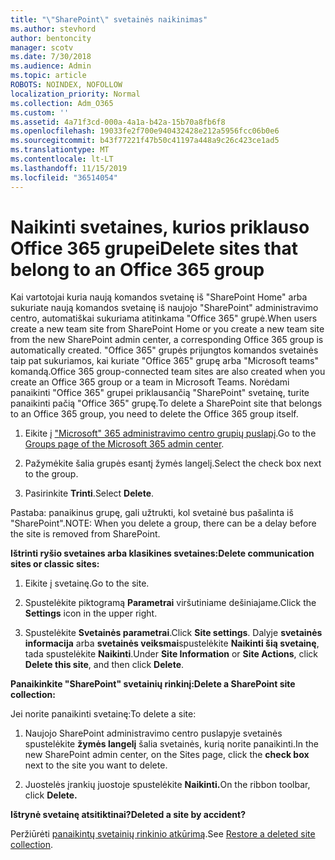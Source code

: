```yaml
---
title: "\"SharePoint\" svetainės naikinimas"
ms.author: stevhord
author: bentoncity
manager: scotv
ms.date: 7/30/2018
ms.audience: Admin
ms.topic: article
ROBOTS: NOINDEX, NOFOLLOW
localization_priority: Normal
ms.collection: Adm_O365
ms.custom: ''
ms.assetid: 4a71f3cd-000a-4a1a-b42a-15b70a8fb6f8
ms.openlocfilehash: 19033fe2f700e940432428e212a5956fcc06b0e6
ms.sourcegitcommit: b43f77221f47b50c41197a448a9c26c423ce1ad5
ms.translationtype: MT
ms.contentlocale: lt-LT
ms.lasthandoff: 11/15/2019
ms.locfileid: "36514054"
---
```

# <a name="delete-sites-that-belong-to-an-office-365-group"></a><span data-ttu-id="b4f8a-102">Naikinti svetaines, kurios priklauso Office 365 grupei</span><span class="sxs-lookup"><span data-stu-id="b4f8a-102">Delete sites that belong to an Office 365 group</span></span>

<span data-ttu-id="b4f8a-103">Kai vartotojai kuria naują komandos svetainę iš "SharePoint Home" arba sukuriate naują komandos svetainę iš naujojo "SharePoint" administravimo centro, automatiškai sukuriama atitinkama "Office 365" grupė.</span><span class="sxs-lookup"><span data-stu-id="b4f8a-103">When users create a new team site from SharePoint Home or you create a new team site from the new SharePoint admin center, a corresponding Office 365 group is automatically created.</span></span> <span data-ttu-id="b4f8a-104">"Office 365" grupės prijungtos komandos svetainės taip pat sukuriamos, kai kuriate "Office 365" grupę arba "Microsoft teams" komandą.</span><span class="sxs-lookup"><span data-stu-id="b4f8a-104">Office 365 group-connected team sites are also created when you create an Office 365 group or a team in Microsoft Teams.</span></span> <span data-ttu-id="b4f8a-105">Norėdami panaikinti "Office 365" grupei priklausančią "SharePoint" svetainę, turite panaikinti pačią "Office 365" grupę.</span><span class="sxs-lookup"><span data-stu-id="b4f8a-105">To delete a SharePoint site that belongs to an Office 365 group, you need to delete the Office 365 group itself.</span></span> 
  
1. <span data-ttu-id="b4f8a-106">Eikite į ["Microsoft" 365 administravimo centro grupių puslapį](https://portal.office.com/adminportal/home#/groups).</span><span class="sxs-lookup"><span data-stu-id="b4f8a-106">Go to the [Groups page of the Microsoft 365 admin center](https://portal.office.com/adminportal/home#/groups).</span></span>
    
2. <span data-ttu-id="b4f8a-107">Pažymėkite šalia grupės esantį žymės langelį.</span><span class="sxs-lookup"><span data-stu-id="b4f8a-107">Select the check box next to the group.</span></span>
    
3. <span data-ttu-id="b4f8a-108">Pasirinkite **Trinti**.</span><span class="sxs-lookup"><span data-stu-id="b4f8a-108">Select **Delete**.</span></span>
    
<span data-ttu-id="b4f8a-109">Pastaba: panaikinus grupę, gali užtrukti, kol svetainė bus pašalinta iš "SharePoint".</span><span class="sxs-lookup"><span data-stu-id="b4f8a-109">NOTE: When you delete a group, there can be a delay before the site is removed from SharePoint.</span></span>
  
<span data-ttu-id="b4f8a-110">**Ištrinti ryšio svetaines arba klasikines svetaines:**</span><span class="sxs-lookup"><span data-stu-id="b4f8a-110">**Delete communication sites or classic sites:**</span></span>

1. <span data-ttu-id="b4f8a-111">Eikite į svetainę.</span><span class="sxs-lookup"><span data-stu-id="b4f8a-111">Go to the site.</span></span>
  
2. <span data-ttu-id="b4f8a-112">Spustelėkite piktogramą **Parametrai** viršutiniame dešiniajame.</span><span class="sxs-lookup"><span data-stu-id="b4f8a-112">Click the **Settings** icon in the upper right.</span></span> 
  
3. <span data-ttu-id="b4f8a-113">Spustelėkite **Svetainės parametrai**.</span><span class="sxs-lookup"><span data-stu-id="b4f8a-113">Click **Site settings**.</span></span> <span data-ttu-id="b4f8a-114">Dalyje **svetainės informacija** arba **svetainės veiksmai**spustelėkite **Naikinti šią svetainę**, tada spustelėkite **Naikinti**.</span><span class="sxs-lookup"><span data-stu-id="b4f8a-114">Under **Site Information** or **Site Actions**, click **Delete this site**, and then click **Delete**.</span></span>
  
<span data-ttu-id="b4f8a-115">**Panaikinkite "SharePoint" svetainių rinkinį:**</span><span class="sxs-lookup"><span data-stu-id="b4f8a-115">**Delete a SharePoint site collection:**</span></span>

<span data-ttu-id="b4f8a-116">Jei norite panaikinti svetainę:</span><span class="sxs-lookup"><span data-stu-id="b4f8a-116">To delete a site:</span></span>
  
1. <span data-ttu-id="b4f8a-117">Naujojo SharePoint administravimo centro puslapyje svetainės spustelėkite **žymės langelį** šalia svetainės, kurią norite panaikinti.</span><span class="sxs-lookup"><span data-stu-id="b4f8a-117">In the new SharePoint admin center, on the Sites page, click the **check box** next to the site you want to delete.</span></span> 
    
2. <span data-ttu-id="b4f8a-118">Juostelės įrankių juostoje spustelėkite **Naikinti.**</span><span class="sxs-lookup"><span data-stu-id="b4f8a-118">On the ribbon toolbar, click **Delete.**</span></span>
    
<span data-ttu-id="b4f8a-119">**Ištrynė svetainę atsitiktinai?**</span><span class="sxs-lookup"><span data-stu-id="b4f8a-119">**Deleted a site by accident?**</span></span>

<span data-ttu-id="b4f8a-120">Peržiūrėti [panaikintų svetainių rinkinio atkūrimą](https://go.microsoft.com/fwlink/?linkid=867660).</span><span class="sxs-lookup"><span data-stu-id="b4f8a-120">See [Restore a deleted site collection](https://go.microsoft.com/fwlink/?linkid=867660).</span></span>
  

